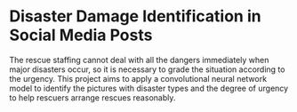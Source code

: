 # Disaster Damage Identification in Social Media Posts
The rescue staffing cannot deal with all the dangers immediately when major disasters occur, so it is necessary to grade the situation according to the urgency. This project aims to apply a convolutional neural network model to identify the pictures with disaster types and the degree of urgency to help rescuers arrange rescues reasonably.
